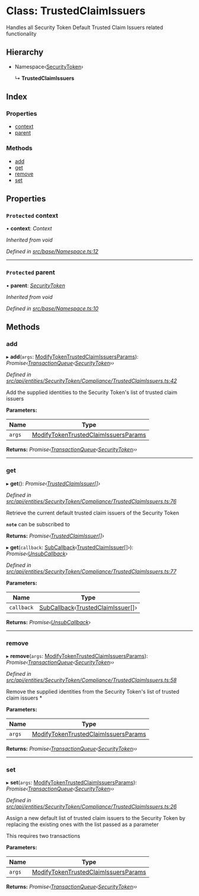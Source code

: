 # Class: TrustedClaimIssuers

Handles all Security Token Default Trusted Claim Issuers related functionality

## Hierarchy

* Namespace‹[SecurityToken](securitytoken.md)›

  ↳ **TrustedClaimIssuers**

## Index

### Properties

* [context](trustedclaimissuers.md#protected-context)
* [parent](trustedclaimissuers.md#protected-parent)

### Methods

* [add](trustedclaimissuers.md#add)
* [get](trustedclaimissuers.md#get)
* [remove](trustedclaimissuers.md#remove)
* [set](trustedclaimissuers.md#set)

## Properties

### `Protected` context

• **context**: *Context*

*Inherited from void*

*Defined in [src/base/Namespace.ts:12](https://github.com/PolymathNetwork/polymesh-sdk/blob/374efb41/src/base/Namespace.ts#L12)*

___

### `Protected` parent

• **parent**: *[SecurityToken](securitytoken.md)*

*Inherited from void*

*Defined in [src/base/Namespace.ts:10](https://github.com/PolymathNetwork/polymesh-sdk/blob/374efb41/src/base/Namespace.ts#L10)*

## Methods

###  add

▸ **add**(`args`: [ModifyTokenTrustedClaimIssuersParams](../interfaces/modifytokentrustedclaimissuersparams.md)): *Promise‹[TransactionQueue](transactionqueue.md)‹[SecurityToken](securitytoken.md)››*

*Defined in [src/api/entities/SecurityToken/Compliance/TrustedClaimIssuers.ts:42](https://github.com/PolymathNetwork/polymesh-sdk/blob/374efb41/src/api/entities/SecurityToken/Compliance/TrustedClaimIssuers.ts#L42)*

Add the supplied identities to the Security Token's list of trusted claim issuers

**Parameters:**

Name | Type |
------ | ------ |
`args` | [ModifyTokenTrustedClaimIssuersParams](../interfaces/modifytokentrustedclaimissuersparams.md) |

**Returns:** *Promise‹[TransactionQueue](transactionqueue.md)‹[SecurityToken](securitytoken.md)››*

___

###  get

▸ **get**(): *Promise‹[TrustedClaimIssuer](trustedclaimissuer.md)[]›*

*Defined in [src/api/entities/SecurityToken/Compliance/TrustedClaimIssuers.ts:76](https://github.com/PolymathNetwork/polymesh-sdk/blob/374efb41/src/api/entities/SecurityToken/Compliance/TrustedClaimIssuers.ts#L76)*

Retrieve the current default trusted claim issuers of the Security Token

**`note`** can be subscribed to

**Returns:** *Promise‹[TrustedClaimIssuer](trustedclaimissuer.md)[]›*

▸ **get**(`callback`: [SubCallback](../globals.md#subcallback)‹[TrustedClaimIssuer](trustedclaimissuer.md)[]›): *Promise‹[UnsubCallback](../globals.md#unsubcallback)›*

*Defined in [src/api/entities/SecurityToken/Compliance/TrustedClaimIssuers.ts:77](https://github.com/PolymathNetwork/polymesh-sdk/blob/374efb41/src/api/entities/SecurityToken/Compliance/TrustedClaimIssuers.ts#L77)*

**Parameters:**

Name | Type |
------ | ------ |
`callback` | [SubCallback](../globals.md#subcallback)‹[TrustedClaimIssuer](trustedclaimissuer.md)[]› |

**Returns:** *Promise‹[UnsubCallback](../globals.md#unsubcallback)›*

___

###  remove

▸ **remove**(`args`: [ModifyTokenTrustedClaimIssuersParams](../interfaces/modifytokentrustedclaimissuersparams.md)): *Promise‹[TransactionQueue](transactionqueue.md)‹[SecurityToken](securitytoken.md)››*

*Defined in [src/api/entities/SecurityToken/Compliance/TrustedClaimIssuers.ts:58](https://github.com/PolymathNetwork/polymesh-sdk/blob/374efb41/src/api/entities/SecurityToken/Compliance/TrustedClaimIssuers.ts#L58)*

Remove the supplied identities from the Security Token's list of trusted claim issuers   *

**Parameters:**

Name | Type |
------ | ------ |
`args` | [ModifyTokenTrustedClaimIssuersParams](../interfaces/modifytokentrustedclaimissuersparams.md) |

**Returns:** *Promise‹[TransactionQueue](transactionqueue.md)‹[SecurityToken](securitytoken.md)››*

___

###  set

▸ **set**(`args`: [ModifyTokenTrustedClaimIssuersParams](../interfaces/modifytokentrustedclaimissuersparams.md)): *Promise‹[TransactionQueue](transactionqueue.md)‹[SecurityToken](securitytoken.md)››*

*Defined in [src/api/entities/SecurityToken/Compliance/TrustedClaimIssuers.ts:26](https://github.com/PolymathNetwork/polymesh-sdk/blob/374efb41/src/api/entities/SecurityToken/Compliance/TrustedClaimIssuers.ts#L26)*

Assign a new default list of trusted claim issuers to the Security Token by replacing the existing ones with the list passed as a parameter

This requires two transactions

**Parameters:**

Name | Type |
------ | ------ |
`args` | [ModifyTokenTrustedClaimIssuersParams](../interfaces/modifytokentrustedclaimissuersparams.md) |

**Returns:** *Promise‹[TransactionQueue](transactionqueue.md)‹[SecurityToken](securitytoken.md)››*
